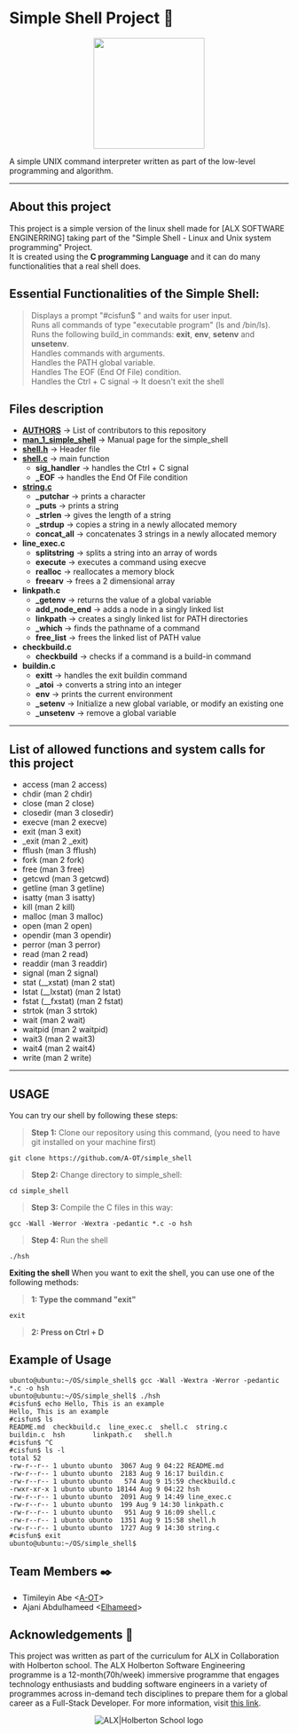# Simple Shell Project :shell:

<p align="center">
   <code><img height="200" src="https://miro.medium.com/max/1400/1*ASZ_4A1XGQ5Z9quQL-8wCQ.png"></code>
</p>

A simple UNIX command interpreter written as part of the low-level programming and algorithm.

****

## About this project
This project is a simple version of the linux shell made for [ALX SOFTWARE ENGINERRING] taking part of the "Simple Shell - Linux and Unix system programming" Project.\
It is created using the **C programming Language** and it can do many functionalities that a real shell does.

## Essential Functionalities of the Simple Shell:
> Displays a prompt "#cisfun$ " and waits for user input.\
> Runs all commands of type "executable program" (ls and /bin/ls).\
> Runs the following build_in commands: **exit**, **env**, **setenv** and **unsetenv**.\
> Handles commands with arguments.\
> Handles the PATH global variable.\
> Handles The EOF (End Of File) condition.\
> Handles the Ctrl + C signal -> It doesn't exit the shell

## Files description
 - **[AUTHORS](./AUTHORS)** -> List of contributors to this repository
 - **[man_1_simple_shell](./man_1_simple_shell)** -> Manual page for the simple_shell
 - **[shell.h](./shell.h)** -> Header file
 - **[shell.c](./shell.c)** -> main function
	- **sig_handler** -> handles the Ctrl + C signal
	- **_EOF** -> handles the End Of File condition
 - **[string.c](./string.c)**
	- **_putchar** -> prints a character
	- **_puts** -> prints a string
	- **_strlen** -> gives the length of a string
	- **_strdup** -> copies a string in a newly allocated memory
	- **concat_all** -> concatenates 3 strings in a newly allocated memory
 - **line_exec.c**
	- **splitstring** -> splits a string into an array of words
	- **execute** -> executes a command using execve
	- **realloc** -> reallocates a memory block
	- **freearv** -> frees a 2 dimensional array
 - **linkpath.c**
	- **_getenv** -> returns the value of a global variable
	- **add_node_end** -> adds a node in a singly linked list
	- **linkpath** -> creates a singly linked list for PATH directories
	- **_which** -> finds the pathname of a command
	- **free_list** -> frees the linked list of PATH value
 - **checkbuild.c**
	- **checkbuild** -> checks if a command is a build-in command
 - **buildin.c**
	- **exitt** -> handles the exit buildin command
	- **_atoi** -> converts a string into an integer
	- **env** -> prints the current environment
	- **_setenv** -> Initialize a new global variable, or modify an existing one
	- **_unsetenv** -> remove a global variable

****
## List of allowed functions and system calls for this project
 - access (man 2 access)
 - chdir (man 2 chdir)
 - close (man 2 close)
 - closedir (man 3 closedir)
 - execve (man 2 execve)
 - exit (man 3 exit)
 - _exit (man 2 _exit)
 - fflush (man 3 fflush)
 - fork (man 2 fork)
 - free (man 3 free)
 - getcwd (man 3 getcwd)
 - getline (man 3 getline)
 - isatty (man 3 isatty)
 - kill (man 2 kill)
 - malloc (man 3 malloc)
 - open (man 2 open)
 - opendir (man 3 opendir)
 - perror (man 3 perror)
 - read (man 2 read)
 - readdir (man 3 readdir)
 - signal (man 2 signal)
 - stat (__xstat) (man 2 stat)
 - lstat (__lxstat) (man 2 lstat)
 - fstat (__fxstat) (man 2 fstat)
 - strtok (man 3 strtok)
 - wait (man 2 wait)
 - waitpid (man 2 waitpid)
 - wait3 (man 2 wait3)
 - wait4 (man 2 wait4)
 - write (man 2 write)
****

## USAGE
You can try our shell by following these steps:
> **Step 1:** Clone our repository using this command, (you need to have git installed on your machine first)
````
git clone https://github.com/A-OT/simple_shell
````
> **Step 2:** Change directory to simple_shell:
````
cd simple_shell
````
> **Step 3:** Compile the C files in this way:
````
gcc -Wall -Werror -Wextra -pedantic *.c -o hsh
````
> **Step 4:** Run the shell
````
./hsh
````
**Exiting the shell**
When you want to exit the shell, you can use one of the following methods:
> **1: Type the command "exit"**
````
exit
````
> **2: Press on Ctrl + D**

## Example of Usage
````
ubunto@ubuntu:~/OS/simple_shell$ gcc -Wall -Wextra -Werror -pedantic *.c -o hsh
ubunto@ubuntu:~/OS/simple_shell$ ./hsh
#cisfun$ echo Hello, This is an example
Hello, This is an example
#cisfun$ ls
README.md  checkbuild.c  line_exec.c  shell.c  string.c
buildin.c  hsh		 linkpath.c   shell.h
#cisfun$ ^C
#cisfun$ ls -l
total 52
-rw-r--r-- 1 ubunto ubunto  3067 Aug 9 04:22 README.md
-rw-r--r-- 1 ubunto ubunto  2183 Aug 9 16:17 buildin.c
-rw-r--r-- 1 ubunto ubunto   574 Aug 9 15:59 checkbuild.c
-rwxr-xr-x 1 ubunto ubunto 18144 Aug 9 04:22 hsh
-rw-r--r-- 1 ubunto ubunto  2091 Aug 9 14:49 line_exec.c
-rw-r--r-- 1 ubunto ubunto  199 Aug 9 14:30 linkpath.c
-rw-r--r-- 1 ubunto ubunto   951 Aug 9 16:09 shell.c
-rw-r--r-- 1 ubunto ubunto  1351 Aug 9 15:58 shell.h
-rw-r--r-- 1 ubunto ubunto  1727 Aug 9 14:30 string.c
#cisfun$ exit
ubunto@ubuntu:~/OS/simple_shell$
````
## Team Members :black_nib:

* Timileyin Abe <[A-OT](https://github.com/A-OT)>
* Ajani Abdulhameed <[Elhameed](https://github.com/Elhameed)>

## Acknowledgements :pray:

This project was written as part of the curriculum for ALX in Collaboration with Holberton school. The ALX Holberton Software Engineering programme is a 12-month(70h/week) immersive programme that engages technology enthusiasts and budding software engineers in a variety of programmes across in-demand tech disciplines to prepare them for a global career as a Full-Stack Developer.  For more information, visit [this link](https://www.alxafrica.com/software-engineering-2022/).

<p align="center">
  <img src="https://assets.imaginablefutures.com/media/images/ALX_Logo.max-200x150.png" alt="ALX|Holberton School logo">
</p>
